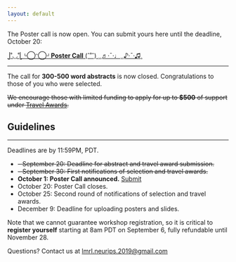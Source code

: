 ```yaml
---
layout: default
---
```


The Poster call is now open. You can submit yours here until the deadline, October 20:

[⎦˚◡˚⎣ ᒡ◯ᵔ◯ᒢ **Poster Call** (ˆ˚ˆ) ¸¸♬·¯·♩¸¸♪·¯·♫¸](https://forms.gle/Unw7hamZEo8p5LrB9)

***

The call for **300-500 word abstracts** is now closed. Congratulations to those of you who were selected. 

~~We encourage those with limited funding to apply for up to **$500** of support under [Travel Awards](https://lmrl-bio.github.io/travel).~~

## Guidelines

___

Deadlines are by 11:59PM, PDT.

- ~~- September 20: Deadline for abstract and travel award submission.~~
- ~~- September 30: First notifications of selection and travel awards.~~
- **October 1: Poster Call announced.** [Submit](https://forms.gle/Unw7hamZEo8p5LrB9)
- October 20: Poster Call closes.
- October 25: Second round of notifications of selection and travel awards.
- December 9: Deadline for uploading posters and slides.

Note that we cannot guarantee workshop registration, so it is critical to **register yourself** starting at 8am PDT on September 6, fully refundable until November 28.

Questions? Contact us at <a href = "mailto: lmrl.neurips.2019@gmail.com">lmrl.neurips.2019@gmail.com</a>
